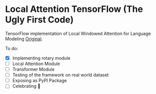 # Local Attention TensorFlow (The Ugly First Code)
TensorFlow implementation of Local Windowed Attention for Language Modeling [Original](https://github.com/lucidrains/local-attention/).

To do:

- [X] Implementing rotary module
- [ ] Local Attention Module
- [ ] Transformer Module
- [ ] Testing of the framework on real world dataset
- [ ] Exposing as PyPI Package
- [ ] Celebrating :gift_heart:
